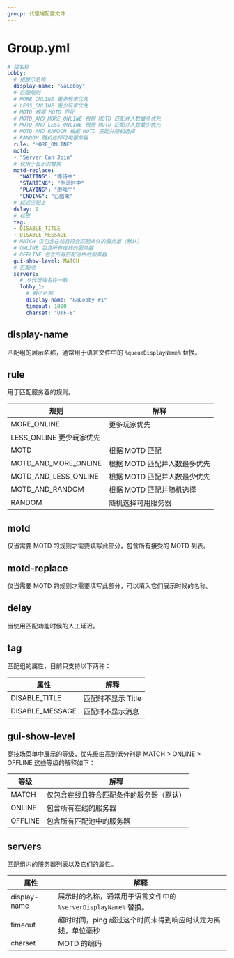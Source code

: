 ```yaml
---
group: 代理端配置文件
---
```


# Group.yml

```yaml
# 组名称
Lobby:
  # 组展示名称
  display-name: "&aLobby"
  # 匹配规则
  # MORE_ONLINE 更多玩家优先
  # LESS_ONLINE 更少玩家优先
  # MOTD 根据 MOTD 匹配
  # MOTD_AND_MORE_ONLINE 根据 MOTD 匹配并人数最多优先
  # MOTD_AND_LESS_ONLINE 根据 MOTD 匹配并人数最少优先
  # MOTD_AND_RANDOM 根据 MOTD 匹配并随机选择
  # RANDOM 随机选择可用服务器
  rule: "MORE_ONLINE"
  motd:
  - "Server Can Join"
  # 仅用于显示的替换
  motd-replace:
    "WAITING": "等待中"
    "STARTING": "倒计时中"
    "PLAYING": "游戏中"
    "ENDING": "已结束"
  # 延迟匹配上
  delay: 0
  # 标签
  tag:
  - DISABLE_TITLE
  - DISABLE_MESSAGE
  # MATCH 仅包含在线且符合匹配条件的服务器（默认）
  # ONLINE 包含所有在线的服务器
  # OFFLINE 包含所有匹配池中的服务器
  gui-show-level: MATCH
  # 匹配池
  servers:
    # 与代理端名称一致
    lobby_1:
      # 展示名称
      display-name: "&aLobby #1"
      timeout: 1000
      charset: "UTF-8"

```

## display-name
匹配组的展示名称，通常用于语言文件中的 `%queueDisplayName%` 替换。

## rule
用于匹配服务器的规则。

| 规则                     | 解释                |
| ---------------------- | ----------------- |
| MORE_ONLINE            | 更多玩家优先            |
| LESS_ONLINE 更少玩家优先     |                   |
| MOTD                   | 根据 MOTD 匹配        |
| MOTD_AND_MORE_ONLINE | 根据 MOTD 匹配并人数最多优先 |
| MOTD_AND_LESS_ONLINE | 根据 MOTD 匹配并人数最少优先 |
| MOTD_AND_RANDOM      | 根据 MOTD 匹配并随机选择   |
| RANDOM                 | 随机选择可用服务器         |

## motd
仅当需要 MOTD 的规则才需要填写此部分，包含所有接受的 MOTD 列表。

## motd-replace
仅当需要 MOTD 的规则才需要填写此部分，可以填入它们展示时候的名称。

## delay
当使用匹配功能时候的人工延迟。

## tag
匹配组的属性，目前只支持以下两种：

| 属性              | 解释           |
| --------------- | ------------ |
| DISABLE_TITLE   | 匹配时不显示 Title |
| DISABLE_MESSAGE | 匹配时不显示消息     |

## gui-show-level
竞技场菜单中展示的等级，优先级由高到低分别是 MATCH > ONLINE > OFFLINE 这些等级的解释如下：

| 等级      | 解释                   |
| ------- | -------------------- |
| MATCH   | 仅包含在线且符合匹配条件的服务器（默认） |
| ONLINE  | 包含所有在线的服务器           |
| OFFLINE | 包含所有匹配池中的服务器         |

## servers
匹配组内的服务器列表以及它们的属性。

| 属性           | 解释                                          |
| ------------ | ------------------------------------------- |
| display-name | 展示时的名称，通常用于语言文件中的 `%serverDisplayName%` 替换。 |
| timeout      | 超时时间，ping 超过这个时间未得到响应时认定为离线，单位毫秒            |
| charset      | MOTD 的编码                                    |
